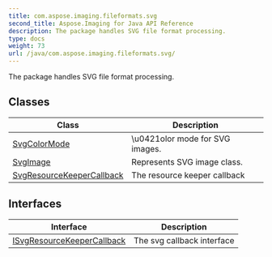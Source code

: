 ```yaml
---
title: com.aspose.imaging.fileformats.svg
second_title: Aspose.Imaging for Java API Reference
description: The package handles SVG file format processing.
type: docs
weight: 73
url: /java/com.aspose.imaging.fileformats.svg/
---
```


The package handles SVG file format processing.


## Classes

| Class | Description |
| --- | --- |
| [SvgColorMode](../com.aspose.imaging.fileformats.svg/svgcolormode) | \\u0421olor mode for SVG images. |
| [SvgImage](../com.aspose.imaging.fileformats.svg/svgimage) | Represents SVG image class. |
| [SvgResourceKeeperCallback](../com.aspose.imaging.fileformats.svg/svgresourcekeepercallback) | The resource keeper callback |

## Interfaces

| Interface | Description |
| --- | --- |
| [ISvgResourceKeeperCallback](../com.aspose.imaging.fileformats.svg/isvgresourcekeepercallback) | The svg callback interface |
